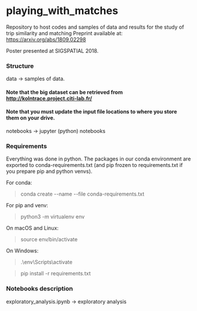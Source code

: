 # playing_with_matches
Repository to host codes and samples of data and results for the study of trip similarity and matching
Preprint available at:
https://arxiv.org/abs/1809.02298

Poster presented at SIGSPATIAL 2018.


### Structure
data -> samples of data. 
#### Note that the big dataset can be retrieved from http://kolntrace.project.citi-lab.fr/
#### Note that you must update the input file locations to where you store them on your drive.
notebooks -> jupyter (python) notebooks



### Requirements
Everything was done in python. The packages in our conda environment are exported to conda-requirements.txt (and pip frozen to requirements.txt if you prepare pip and python venvs).

For conda:
> conda create --name <envname> --file conda-requirements.txt
  
For pip and venv:
> python3 -m virtualenv env

On macOS and Linux:
> source env/bin/activate

On Windows:
> .\env\Scripts\activate

> pip install -r requirements.txt

### Notebooks description
exploratory_analysis.ipynb -> exploratory analysis 
